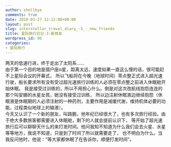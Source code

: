 ```yaml
---
author: shellbye
comments: true
date: 2010-03-27 12:12:08+00:00
layout: post
slug: interstellar_travel_diary_-3_-_new_friends
title: 星际旅行日记-3-新朋友
wordpress_id: 96
categories:
- 星际旅行
---
```


两天的低速行进，终于走出了太阳系……  
由于第一个目的地是猎户座α星，距离太远，速度如果一直这么慢的话，很可能赶不上星际会议的开幕式，
所以飞船将在今晚（地球时间）零点整正式进入超光速行驶，船长要求所有没有受过超光速旅行训练的人必须在零点整之前进入休眠舱开始休眠。
我是接受过训练的，所以不用担心什么。倒是对这次改航线抱怨连连的那个叫安娜的水星女孩，她没有接受过训练，
所以边注射休眠液边继续抱怨（休眠液是休眠期的人必须注射的一种药剂，主要作用是减缓代谢，维持机体必要的功能，过程类似地球上的输液）。  
今天又认识了一个新的朋友，叫路鹏，他年纪已经很大了，也有多次旅行经验。由于绝大多数旅客都需要进入休眠舱，剩下的人就会提前认识下，
等开始了超光速旅行后可以聊聊天什么的来打发时间。他问我知不知道为什么我们会去火星、水星等等地方，我说不知道，只是到了时间了所以就需要走了，
也不明白为什么。当我反问他时，他说：“等大家都休眠了在告诉你，顺便打发时间”。  

